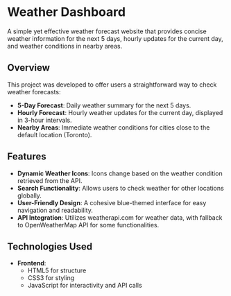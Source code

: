 # Weather Dashboard

A simple yet effective weather forecast website that provides concise weather information for the next 5 days, hourly updates for the current day, and weather conditions in nearby areas.

## Overview

This project was developed to offer users a straightforward way to check weather forecasts:
- **5-Day Forecast**: Daily weather summary for the next 5 days.
- **Hourly Forecast**: Hourly weather updates for the current day, displayed in 3-hour intervals.
- **Nearby Areas**: Immediate weather conditions for cities close to the default location (Toronto).

## Features

- **Dynamic Weather Icons**: Icons change based on the weather condition retrieved from the API.
- **Search Functionality**: Allows users to check weather for other locations globally.
- **User-Friendly Design**: A cohesive blue-themed interface for easy navigation and readability.
- **API Integration**: Utilizes weatherapi.com for weather data, with fallback to OpenWeatherMap API for some functionalities.

## Technologies Used

- **Frontend**: 
  - HTML5 for structure
  - CSS3 for styling
  - JavaScript for interactivity and API calls
